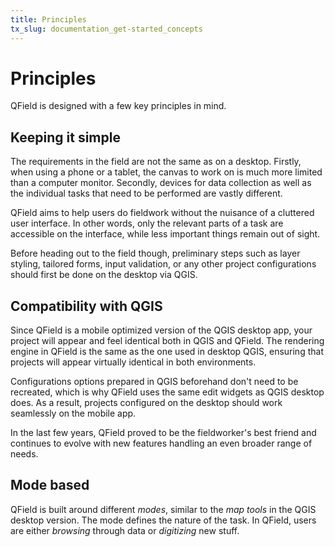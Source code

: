 ```yaml
---
title: Principles
tx_slug: documentation_get-started_concepts
---
```


# Principles

QField is designed with a few key principles in mind.

## Keeping it simple

The requirements in the field are not the same as on a desktop.
Firstly, when using a phone or a tablet, the canvas to work on is much more limited than a computer monitor.
Secondly, devices for data collection as well as the individual tasks that need to be performed are vastly different.

QField aims to help users do fieldwork without the nuisance of a cluttered user interface.
In other words, only the relevant parts of a task are accessible on the interface, while less important things remain out of sight.

Before heading out to the field though, preliminary steps such as layer styling, tailored forms, input validation, or any other project configurations should first be done on the desktop via QGIS.

## Compatibility with QGIS

Since QField is a mobile optimized version of the QGIS desktop app, your project will appear and feel identical both in QGIS and QField.
The rendering engine in QField is the same as the one used in desktop QGIS, ensuring that projects will appear virtually identical in both environments.

Configurations options prepared in QGIS beforehand don't need to be recreated, which is why QField uses the same edit widgets as QGIS desktop does.
As a result, projects configured on the desktop should work seamlessly on the mobile app.

In the last few years, QField proved to be the fieldworker's best friend and continues to evolve with new features handling an even broader range of needs.

## Mode based

QField is built around different *modes*, similar to the *map tools* in the QGIS desktop version.
The mode defines the nature of the task.
In QField, users are either *browsing* through data or *digitizing* new stuff.
